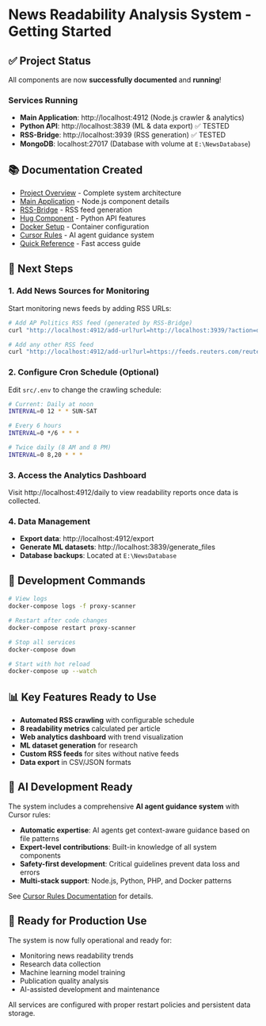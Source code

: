 # News Readability Analysis System - Getting Started

## ✅ Project Status
All components are now **successfully documented** and **running**!

### Services Running
- **Main Application**: http://localhost:4912 (Node.js crawler & analytics)
- **Python API**: http://localhost:3839 (ML & data export) ✅ TESTED
- **RSS-Bridge**: http://localhost:3939 (RSS generation) ✅ TESTED  
- **MongoDB**: localhost:27017 (Database with volume at `E:\NewsDatabase`)

## 📚 Documentation Created
- [Project Overview](docs/ProjectOverview.md) - Complete system architecture
- [Main Application](docs/MainApplication.md) - Node.js component details
- [RSS-Bridge](docs/RSSBridge.md) - RSS feed generation
- [Hug Component](docs/HugComponent.md) - Python API features
- [Docker Setup](docs/DockerSetup.md) - Container configuration
- [Cursor Rules](docs/CursorRules.md) - AI agent guidance system
- [Quick Reference](docs/README.md) - Fast access guide

## 🚀 Next Steps

### 1. Add News Sources for Monitoring
Start monitoring news feeds by adding RSS URLs:

```bash
# Add AP Politics RSS feed (generated by RSS-Bridge)
curl "http://localhost:4912/add-url?url=http://localhost:3939/?action=display&bridge=APNewsPolitics&format=Atom"

# Add any other RSS feed
curl "http://localhost:4912/add-url?url=https://feeds.reuters.com/reuters/topNews"
```

### 2. Configure Cron Schedule (Optional)
Edit `src/.env` to change the crawling schedule:
```bash
# Current: Daily at noon
INTERVAL=0 12 * * SUN-SAT

# Every 6 hours
INTERVAL=0 */6 * * *

# Twice daily (8 AM and 8 PM)
INTERVAL=0 8,20 * * *
```

### 3. Access the Analytics Dashboard
Visit http://localhost:4912/daily to view readability reports once data is collected.

### 4. Data Management
- **Export data**: http://localhost:4912/export
- **Generate ML datasets**: http://localhost:3839/generate_files
- **Database backups**: Located at `E:\NewsDatabase`

## 🔧 Development Commands

```bash
# View logs
docker-compose logs -f proxy-scanner

# Restart after code changes
docker-compose restart proxy-scanner

# Stop all services
docker-compose down

# Start with hot reload
docker-compose up --watch
```

## 📊 Key Features Ready to Use
- **Automated RSS crawling** with configurable schedule
- **8 readability metrics** calculated per article
- **Web analytics dashboard** with trend visualization
- **ML dataset generation** for research
- **Custom RSS feeds** for sites without native feeds
- **Data export** in CSV/JSON formats

## 🤖 AI Development Ready
The system includes a comprehensive **AI agent guidance system** with Cursor rules:
- **Automatic expertise**: AI agents get context-aware guidance based on file patterns
- **Expert-level contributions**: Built-in knowledge of all system components
- **Safety-first development**: Critical guidelines prevent data loss and errors
- **Multi-stack support**: Node.js, Python, PHP, and Docker patterns

See [Cursor Rules Documentation](docs/CursorRules.md) for details.

## 🎯 Ready for Production Use
The system is now fully operational and ready for:
- Monitoring news readability trends
- Research data collection
- Machine learning model training
- Publication quality analysis
- AI-assisted development and maintenance

All services are configured with proper restart policies and persistent data storage.
